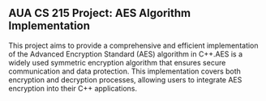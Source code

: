 ## AUA CS 215 Project: AES Algorithm Implementation

This project aims to provide a comprehensive and efficient implementation of the Advanced Encryption Standard (AES) 
algorithm in C++.AES is a widely used symmetric encryption algorithm that ensures secure communication and data 
protection. This implementation covers both encryption and decryption processes, allowing users to integrate 
AES encryption into their C++ applications.
